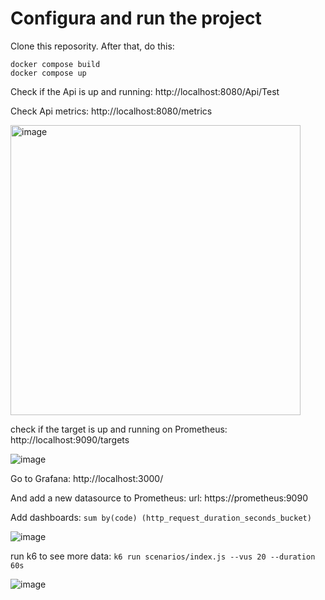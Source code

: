 # Configura and run the project

Clone this reposority. After that, do this:

```
docker compose build
docker compose up
```


Check if the Api is up and running: http://localhost:8080/Api/Test

Check Api metrics: http://localhost:8080/metrics

<img width="464" alt="image" src="https://github.com/faulycoelho/api-prometheus-grafana-k6/assets/37049426/aa762b9c-1281-4248-9438-ea06cd5afadb">


check if the target is up and running on Prometheus: http://localhost:9090/targets


![image](https://github.com/faulycoelho/api-prometheus-grafana-k6/assets/37049426/fe6f9e42-3c67-4b41-a135-058f2dadafc4)


Go to Grafana: http://localhost:3000/

And add a new datasource to Prometheus:
url: https://prometheus:9090

Add dashboards:
```sum by(code) (http_request_duration_seconds_bucket)```

![image](https://github.com/faulycoelho/api-prometheus-grafana-k6/assets/37049426/da5a0f2e-72f4-45d9-8f52-d948ac66fc3e)




run k6 to see more data:
```k6 run scenarios/index.js --vus 20 --duration 60s```

![image](https://github.com/faulycoelho/api-prometheus-grafana-k6/assets/37049426/eed027e6-5628-4e97-a395-b2df16a68b18)


